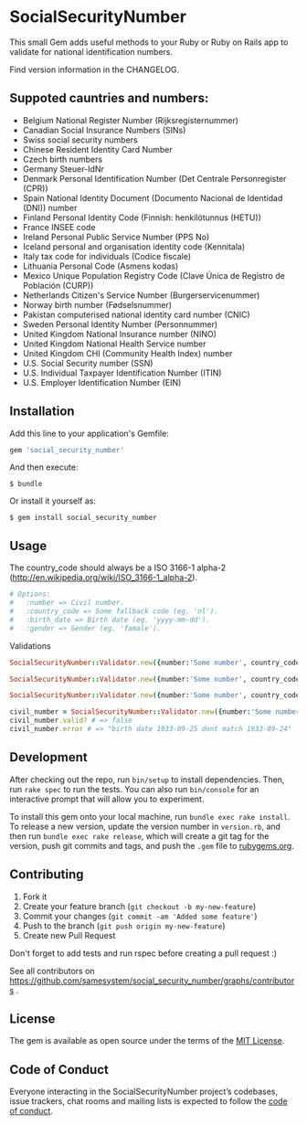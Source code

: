 # SocialSecurityNumber

This small Gem adds useful methods to your Ruby or Ruby on Rails app to validate for national identification numbers.

Find version information in the CHANGELOG.

## Suppoted cauntries and numbers:

* Belgium National Register Number (Rijksregisternummer)
* Canadian Social Insurance Numbers (SINs)
* Swiss social security numbers
* Chinese Resident Identity Card Number
* Czech birth numbers
* Germany Steuer-IdNr
* Denmark Personal Identification Number (Det Centrale Personregister (CPR))
* Spain National Identity Document (Documento Nacional de Identidad (DNI)) number
* Finland Personal Identity Code (Finnish: henkilötunnus (HETU))
* France INSEE code
* Ireland Personal Public Service Number (PPS No)
* Iceland personal and organisation identity code (Kennitala)
* Italy tax code for individuals (Codice fiscale)
* Lithuania Personal Code (Asmens kodas)
* Mexico Unique Population Registry Code (Clave Única de Registro de Población (CURP))
* Netherlands Citizen's Service Number (Burgerservicenummer)
* Norway birth number (Fødselsnummer)
* Pakistan computerised national identity card number (CNIC)
* Sweden Personal Identity Number (Personnummer)
* United Kingdom National Insurance number (NINO)
* United Kingdom National Health Service number
* United Kingdom CHI (Community Health Index) number
* U.S. Social Security number (SSN)
* U.S. Individual Taxpayer Identification Number (ITIN)
* U.S. Employer Identification Number (EIN)

## Installation

Add this line to your application's Gemfile:

```ruby
gem 'social_security_number'
```

And then execute:

    $ bundle

Or install it yourself as:

    $ gem install social_security_number

## Usage
The country_code should always be a ISO 3166-1 alpha-2 (http://en.wikipedia.org/wiki/ISO_3166-1_alpha-2).
```ruby
# Options:
#   :number => Civil number.
#   :country_code => Some fallback code (eg. 'nl').
#   :birth_date => Birth date (eg. 'yyyy-mm-dd').
#   :gender => Gender (eg. 'famale').
```
Validations
```ruby
SocialSecurityNumber::Validator.new({number:'Some number', country_code:'nl'}).valid? # => true

SocialSecurityNumber::Validator.new({number:'Some number', country_code:'nl', birth_date: 'yyyy-mm-dd'}).valid? # => true

SocialSecurityNumber::Validator.new({number:'Some number', country_code:'nl'}) # => #<SocialSecurityNumber::Validator:0x000000021e2420 @civil_number="Some number", @country_code="NL", @birth_date=birth_date from civil number information, @gender=gender from civil number information>

civil_number = SocialSecurityNumber::Validator.new({number:'Some number', country_code:'nl'})
civil_number.valid? # => false
civil_number.error # => "birth date 1933-09-25 dont match 1933-09-24"
```

## Development

After checking out the repo, run `bin/setup` to install dependencies. Then, run `rake spec` to run the tests. You can also run `bin/console` for an interactive prompt that will allow you to experiment.

To install this gem onto your local machine, run `bundle exec rake install`. To release a new version, update the version number in `version.rb`, and then run `bundle exec rake release`, which will create a git tag for the version, push git commits and tags, and push the `.gem` file to [rubygems.org](https://rubygems.org).

## Contributing

1. Fork it
2. Create your feature branch (`git checkout -b my-new-feature`)
3. Commit your changes (`git commit -am 'Added some feature'`)
4. Push to the branch (`git push origin my-new-feature`)
5. Create new Pull Request

Don't forget to add tests and run rspec before creating a pull request :)

See all contributors on https://github.com/samesystem/social_security_number/graphs/contributors .

## License

The gem is available as open source under the terms of the [MIT License](http://opensource.org/licenses/MIT).

## Code of Conduct

Everyone interacting in the SocialSecurityNumber project’s codebases, issue trackers, chat rooms and mailing lists is expected to follow the [code of conduct](https://github.com/samesystem/social_security_number/blob/master/CODE_OF_CONDUCT.md).
